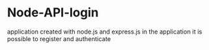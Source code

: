 # Node-API-login
application created with node.js and express.js in the application it is possible to register and authenticate
